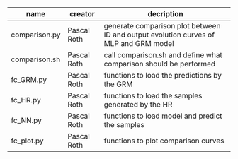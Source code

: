 | name                              | creator     | decription                                   
|-----------------------------------|-------------|----------------------------------------------
| comparison.py                     | Pascal Roth | generate comparison plot between ID and output evolution curves of MLP and GRM model 
| comparison.sh                     | Pascal Roth | call comparison.sh and define what comparison should be performed
| fc_GRM.py                         | Pascal Roth | functions to load the predictions by the GRM                    
| fc_HR.py                          | Pascal Roth | functions to load the samples generated by the HR                       
| fc_NN.py                          | Pascal Roth | functions to load model and predict the samples 
| fc_plot.py                        | Pascal Roth | functions to plot comparison curves
